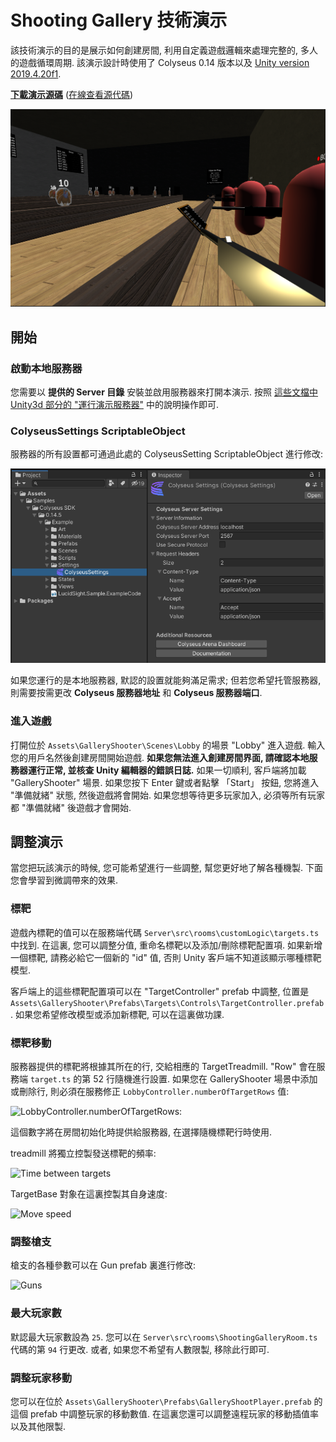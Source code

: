 # Shooting Gallery 技術演示

該技術演示的目的是展示如何創建房間, 利用自定義遊戲邏輯來處理完整的, 多人的遊戲循環周期. 該演示設計時使用了 Colyseus 0.14 版本以及 [Unity version 2019.4.20f1](https://unity3d.com/unity/qa/lts-releases).

**[下載演示源碼](https://github.com/colyseus/unity-demo-shooting-gallery/archive/master.zip)** ([在線查看源代碼](https://github.com/colyseus/unity-demo-shooting-gallery/))

![屏幕截圖](shooting-gallery/screenshot.png)

## 開始

### 啟動本地服務器

您需要以 **提供的 Server 目錄** 安裝並啟用服務器來打開本演示. 按照 [這些文檔中 Unity3d 部分的 "運行演示服務器"](/getting-started/unity3d-client/#running-the-demo-server) 中的說明操作即可.

### ColyseusSettings ScriptableObject

服務器的所有設置都可通過此處的 ColyseusSetting ScriptableObject 進行修改:

![ScriptableObject](common-images/scriptable-object.png)

如果您運行的是本地服務器, 默認的設置就能夠滿足需求; 但若您希望托管服務器, 則需要按需更改 **Colyseus 服務器地址** 和 **Colyseus 服務器端口**.

### 進入遊戲

打開位於 `Assets\GalleryShooter\Scenes\Lobby` 的場景 "Lobby" 進入遊戲. 輸入您的用戶名然後創建房間開始遊戲. **如果您無法進入創建房間界面, 請確認本地服務器運行正常, 並核查 Unity 編輯器的錯誤日誌.** 如果一切順利, 客戶端將加載 "GalleryShooter" 場景. 如果您按下 Enter 鍵或者點擊 「Start」 按鈕, 您將進入 "準備就緒" 狀態, 然後遊戲將會開始. 如果您想等待更多玩家加入, 必須等所有玩家都 "準備就緒" 後遊戲才會開始.


## 調整演示

當您把玩該演示的時候, 您可能希望進行一些調整, 幫您更好地了解各種機製. 下面您會學習到微調帶來的效果.

### 標靶

遊戲內標靶的值可以在服務端代碼 `Server\src\rooms\customLogic\targets.ts` 中找到. 在這裏, 您可以調整分值, 重命名標靶以及添加/刪除標靶配置項. 如果新增一個標靶, 請務必給它一個新的 "id" 值, 否則 Unity 客戶端不知道該顯示哪種標靶模型.

客戶端上的這些標靶配置項可以在 "TargetController"  prefab 中調整, 位置是 `Assets\GalleryShooter\Prefabs\Targets\Controls\TargetController.prefab`. 如果您希望修改模型或添加新標靶, 可以在這裏做功課.

### 標靶移動

服務器提供的標靶將根據其所在的行, 交給相應的 TargetTreadmill. "Row" 會在服務端 `target.ts` 的第 52 行隨機進行設置. 如果您在 GalleryShooter 場景中添加或刪除行, 則必須在服務修正 `LobbyController.numberOfTargetRows` 值:

![LobbyController.numberOfTargetRows](/colyseus/demo/shooting-gallery/number-of-target-rows.png):

這個數字將在房間初始化時提供給服務器, 在選擇隨機標靶行時使用.

treadmill 將獨立控製發送標靶的頻率:

![Time between targets](/colyseus/demo/shooting-gallery/time-between-targets.png)

TargetBase 對象在這裏控製其自身速度:

![Move speed](/colyseus/demo/shooting-gallery/move-speed.png)

### 調整槍支

槍支的各種參數可以在 Gun prefab 裏進行修改:

![Guns](/colyseus/demo/shooting-gallery/guns.png)

### 最大玩家數

默認最大玩家數設為 `25`. 您可以在 `Server\src\rooms\ShootingGalleryRoom.ts` 代碼的第 `94` 行更改. 或者, 如果您不希望有人數限製, 移除此行即可.

### 調整玩家移動

您可以在位於 `Assets\GalleryShooter\Prefabs\GalleryShootPlayer.prefab` 的這個 prefab 中調整玩家的移動數值. 在這裏您還可以調整遠程玩家的移動插值率以及其他限製.
